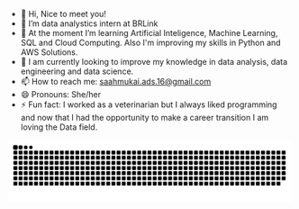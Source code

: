 - 👋 Hi, Nice to meet you!
- 👀 I’m data analystics intern at BRLink
- 🌱 At the moment I’m learning Artificial Inteligence, Machine Learning, SQL and Cloud Computing. Also I'm improving my skills in Python and AWS Solutions.
- 💞️ I am currently looking to improve my knowledge in data analysis, data engineering and data science.
- 📫 How to reach me: saahmukai.ads.16@gmail.com
- 😄 Pronouns: She/her
- ⚡ Fun fact: I worked as a veterinarian but I always liked programming and now that I had the opportunity to make a career transition I am loving the Data field.
<!---
SaahMukai/SaahMukai is a ✨ special ✨ repository because its `README.md` (this file) appears on your GitHub profile.
You can click the Preview link to take a look at your changes.
--->

<picture>
  <source
    media="(prefers-color-scheme: dark)"
    srcset="https://raw.githubusercontent.com/platane/snk/output/github-contribution-grid-snake-dark.svg"
  />
  <source
    media="(prefers-color-scheme: light)"
    srcset="https://raw.githubusercontent.com/platane/snk/output/github-contribution-grid-snake.svg"
  />
  <img
    alt="github contribution grid snake animation"
    src="https://raw.githubusercontent.com/platane/snk/output/github-contribution-grid-snake.svg"
  />
</picture>

